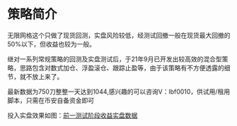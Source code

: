 # 策略简介

无限网格这个只做了现货回测，实盘风险较低，经测试回撤一般在现货最大回撤的50%以下，但收益也较为一般。

继对一系列常规策略的回测及实盘测试后，于21年9月已开发出较高效的混合型策略，思路包含对数式加仓、浮盈滚仓、跟踪止盈等，由于该策略有不方便透露的细节，就不放上来了。

最新数据为750刀整整一天达到1044,感兴趣的可以咨询V：lbf0010，供试用/租用脚本，只需在币安自备资金即可

投入实盘效果如图：[前一测试阶段收益实盘数据](https://images.gitee.com/uploads/images/2021/0923/151628_43cfcb59_4938606.jpeg)
